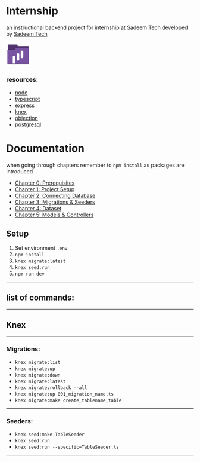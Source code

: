 # Internship

an instructional backend project for internship at Sadeem Tech developed by [Sadeem Tech](https://sadeem-tech.com/)

![sadeem-folder](./art/folder-icon.png)

### resources:

- [node](https://nodejs.org/en/docs/)
- [typescript](https://www.typescriptlang.org/)
- [express](https://expressjs.com/)
- [knex](https://knexjs.org/)
- [objection](https://vincit.github.io/objection.js/)
- [postgresql](https://www.postgresqltutorial.com/)

# Documentation

when going through chapters remember to `npm install` as packages are introduced 

- [Chapter 0: Prerequisites](Documentation/Chapters/CHAPTER_0_PREREQUISITES.md)
- [Chapter 1: Project Setup](Documentation/Chapters/CHAPTER_1_PROJECT_SETUP.md)
- [Chapter 2: Connecting Database](Documentation/Chapters/CHAPTER_2_CONNECTING_DATABASE.md)
- [Chapter 3: Migrations & Seeders](Documentation/Chapters/CHAPTER_3_MIGRATIONS_AND_SEEDERS.md)
- [Chapter 4: Dataset](Documentation/Chapters/CHAPTER_4_DATASET.md)
- [Chapter 5: Models & Controllers](Documentation/Chapters/CHAPTER_5_MODELS_AND_CONTROLLERS.md)

## Setup

1. Set environment `.env` 
2. `npm install`
3. `knex migrate:latest`
4. `knex seed:run`
5. `npm run dev`

---

## list of commands:

---

## Knex

---

### Migrations:

- `knex migrate:list`
- `knex migrate:up`
- `knex migrate:down`
- `knex migrate:latest`
- `knex migrate:rollback --all`
- `knex migrate:up 001_migration_name.ts`
- `knex migrate:make create_tablename_table`

---

### Seeders:

- `knex seed:make TableSeeder`
- `knex seed:run`
- `knex seed:run --specific=TableSeeder.ts`

---  
